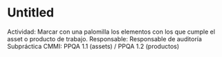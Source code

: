 # Untitled

Actividad: Marcar con una palomilla los elementos con los que cumple el asset o producto de trabajo.
Responsable: Responsable de auditoría
Subpráctica CMMI: PPQA 1.1 (assets) / PPQA 1.2 (productos)